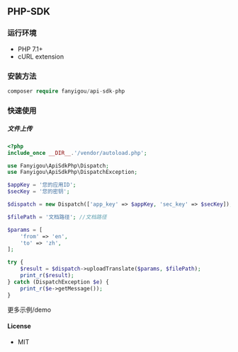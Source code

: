 ## PHP-SDK

### 运行环境
* PHP 7.1+
* cURL extension
### 安装方法
```php
composer require fanyigou/api-sdk-php
```
### 快速使用
##### 文件上传
```php
<?php
include_once __DIR__.'/vendor/autoload.php';

use Fanyigou\ApiSdkPhp\Dispatch;
use Fanyigou\ApiSdkPhp\DispatchException;

$appKey = '您的应用ID';
$secKey = '您的密钥';

$dispatch = new Dispatch(['app_key' => $appKey, 'sec_key' => $secKey]);

$filePath = '文档路径'; //文档路径

$params = [
    'from' => 'en',
    'to' => 'zh',
];

try {
    $result = $dispatch->uploadTranslate($params, $filePath);
    print_r($result);
} catch (DispatchException $e) {
    print_r($e->getMessage());
}
```
更多示例/demo   

#### License
*  MIT